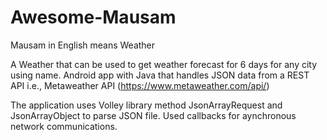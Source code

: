 # Awesome-Mausam

Mausam in English means Weather


A Weather that can be used to get weather forecast for 6 days for any city using name.
Android app with Java that handles JSON data from a REST API i.e., Metaweather API (https://www.metaweather.com/api/)

The application uses Volley library method JsonArrayRequest and JsonArrayObject to parse JSON file.
Used callbacks for aynchronous network communications.

